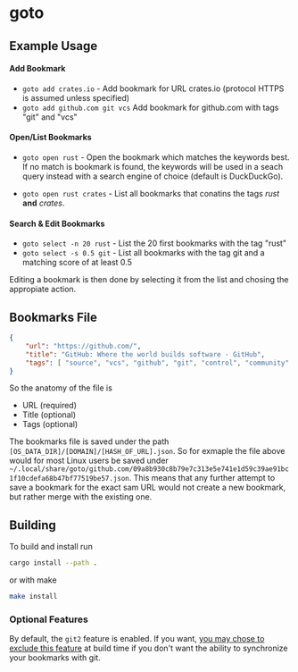 # goto
## Example Usage
#### Add Bookmark
- `goto add crates.io` - Add bookmark for URL crates.io (protocol HTTPS is assumed unless specified)
- `goto add github.com git vcs` Add bookmark for github.com with tags "git" and "vcs"
#### Open/List Bookmarks
- `goto open rust` - Open the bookmark which matches the keywords best. If no match is bookmark is
found, the keywords will be used in a seach query instead with a search engine of choice
 (default is DuckDuckGo).

- `goto open rust crates` - List all bookmarks that conatins the tags _rust_ **and** _crates_.
#### Search & Edit Bookmarks
- `goto select -n 20 rust` - List the 20 first bookmarks with the tag "rust"
- `goto select -s 0.5 git` - List all bookmarks with the tag git and a matching score of at least 0.5

Editing a bookmark is then done by selecting it from the list and chosing the appropiate action.
## Bookmarks File
```json
{
    "url": "https://github.com/",
    "title": "GitHub: Where the world builds software · GitHub",
    "tags": [ "source", "vcs", "github", "git", "control", "community" ]
}
```

So the anatomy of the file is
- URL (required)
- Title (optional)
- Tags (optional)

The bookmarks file is saved under the path `[OS_DATA_DIR]/[DOMAIN]/[HASH_OF_URL].json`. So for
exmaple the file above would for most Linux users be saved under
`~/.local/share/goto/github.com/09a8b930c8b79e7c313e5e741e1d59c39ae91bc1f10cdefa68b47bf77519be57.json`.
This means that any further attempt to save a bookmark for the exact sam URL would not create a new
bookmark, but rather merge with the existing one.

## Building
To build and install run
```sh
cargo install --path .
```
or with make
```sh
make install
```

### Optional Features
By default, the `git2` feature is enabled. If you want, [you may chose to exclude this feature](https://doc.rust-lang.org/cargo/reference/features.html#command-line-feature-options) at
build time if you don't want the ability to synchronize your bookmarks with git.
